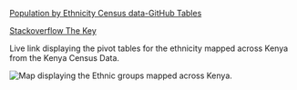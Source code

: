 [Population by Ethnicity Census data-GitHub Tables](https://external.ink?to=/1drv.ms/x/s!AuFS1fLC7x1ua6LWHCHk6tve0Ww?e=RBY3Os)

[Stackoverflow The Key](https://external.ink?to=/stackoverflow.blog/2021/03/31/the-key-copy-paste/)

Live link displaying the pivot tables for the ethnicity mapped across Kenya from the Kenya Census Data.


![Map displaying the Ethnic groups mapped across Kenya.](https://github.com/mohamedjahazi/ethinicity-mapping-ke/blob/main/Ethnicity%20Groups-Kenya%20Extent.png)
